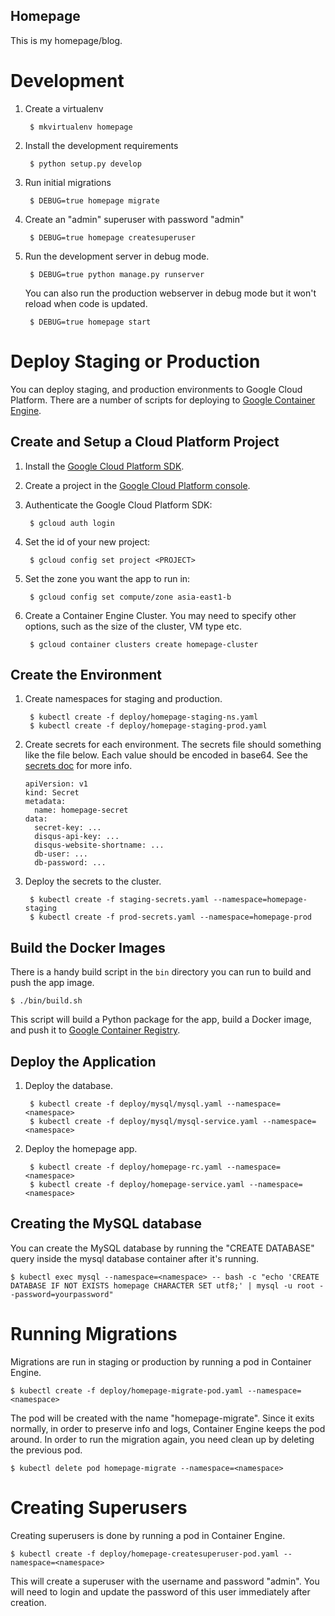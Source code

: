 Homepage
------------------

This is my homepage/blog.

# Development

1. Create a virtualenv

        $ mkvirtualenv homepage

1. Install the development requirements

        $ python setup.py develop

1. Run initial migrations

        $ DEBUG=true homepage migrate

1. Create an "admin" superuser with password "admin"

        $ DEBUG=true homepage createsuperuser

1. Run the development server in debug mode.

        $ DEBUG=true python manage.py runserver

   You can also run the production webserver in debug mode but it won't reload
   when code is updated.

        $ DEBUG=true homepage start

# Deploy Staging or Production

You can deploy staging, and production environments to Google Cloud Platform.
There are a number of scripts for deploying to [Google Container
Engine](https://cloud.google.com/container-engine/).

## Create and Setup a Cloud Platform Project

1. Install the [Google Cloud Platform SDK](https://cloud.google.com/sdk/).
1. Create a project in the [Google Cloud Platform console](http://console.developers.google.com/).
1. Authenticate the Google Cloud Platform SDK:

        $ gcloud auth login

1. Set the id of your new project:

        $ gcloud config set project <PROJECT>

1. Set the zone you want the app to run in:

        $ gcloud config set compute/zone asia-east1-b

1. Create a Container Engine Cluster. You may need to specify other options,
   such as the size of the cluster, VM type etc.

        $ gcloud container clusters create homepage-cluster

## Create the Environment

1. Create namespaces for staging and production.

        $ kubectl create -f deploy/homepage-staging-ns.yaml
        $ kubectl create -f deploy/homepage-staging-prod.yaml

1. Create secrets for each environment. The secrets file should something like
   the file below. Each value should be encoded in base64. See the [secrets
   doc](http://kubernetes.io/v1.0/docs/user-guide/secrets.html) for more info.

    ```
    apiVersion: v1
    kind: Secret
    metadata:
      name: homepage-secret
    data:
      secret-key: ...
      disqus-api-key: ...
      disqus-website-shortname: ...
      db-user: ...
      db-password: ...
    ```

1. Deploy the secrets to the cluster.

        $ kubectl create -f staging-secrets.yaml --namespace=homepage-staging
        $ kubectl create -f prod-secrets.yaml --namespace=homepage-prod

## Build the Docker Images

There is a handy build script in the `bin` directory you can run to build
and push the app image.

    $ ./bin/build.sh

This script will build a Python package for the app, build a Docker image, and
push it to [Google Container Registry](https://cloud.google.com/container-registry/).

## Deploy the Application

1. Deploy the database.

        $ kubectl create -f deploy/mysql/mysql.yaml --namespace=<namespace> 
        $ kubectl create -f deploy/mysql/mysql-service.yaml --namespace=<namespace> 

1. Deploy the homepage app.

        $ kubectl create -f deploy/homepage-rc.yaml --namespace=<namespace>
        $ kubectl create -f deploy/homepage-service.yaml --namespace=<namespace>

## Creating the MySQL database

You can create the MySQL database by running the "CREATE DATABASE" query inside the mysql database container after it's running.

    $ kubectl exec mysql --namespace=<namespace> -- bash -c "echo 'CREATE DATABASE IF NOT EXISTS homepage CHARACTER SET utf8;' | mysql -u root --password=yourpassword"

# Running Migrations

Migrations are run in staging or production by running a pod in Container
Engine.

    $ kubectl create -f deploy/homepage-migrate-pod.yaml --namespace=<namespace>

The pod will be created with the name "homepage-migrate". Since it exits
normally, in order to preserve info and logs, Container Engine keeps the pod
around. In order to run the migration again, you need clean up by deleting the
previous pod.

    $ kubectl delete pod homepage-migrate --namespace=<namespace>

# Creating Superusers

Creating superusers is done by running a pod in Container Engine.

    $ kubectl create -f deploy/homepage-createsuperuser-pod.yaml --namespace=<namespace>

This will create a superuser with the username and password "admin". You will
need to login and update the password of this user immediately after creation.

